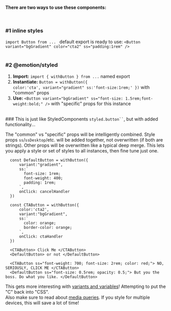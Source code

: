 **There are two ways to use these components:**

<br />

### #1 inline styles

`import Button from ... ` default export is ready to use: `<Button variant="bgGradient" color="cta2" ss="padding:1rem" />`  
 <br />

### #2 @emotion/styled

1. **Import:** `import { withButton } from ...` named export
2. **Instantiate:** <code>Button = withButton({ color:'cta', variant="gradient" ss:'font-size:1rem;' })</code> with "common" props
3. **Use:** `<Button variant="bgGradient" ss="font-size: 1.5rem;font-weight:bold;" />` with "specific" props for this instance

<br />
### This is just like StyledComponents <code>styled.button``</code>, but with added functionality...

The "common" vs "specific" props will be intelligently combined. Style props `ss`/`ssDesktop`/etc. will be added together, not overwritten (if both are strings). Other props will be overwritten like a typical deep merge. This lets you apply a style or set of styles to all instances, then fine tune just one.

```
  const DefaultButton = withButton({
      variant:"gradient",
      ss:`
        font-size: 1rem;
        font-weight: 400;
        padding: 1rem;
      `,
      onClick: cancelHandler
  })

  const CTAButton = withButton({
      color:'cta2',
      variant:"bgGradient",
      ss:`
        color: orange;
        border-color: orange;
      `,
      onClick: ctaHandler
  })

  <CTAButton> Click Me </CTAButton>
  <DefaultButton> or not </DefaultButton>

  <CTAButton ss="font-weight: 700; font-size: 2rem; color: red;"> NO, SERIOUSLY, CLICK ME </CTAButton>
  <DefaultButton ss="font-size: 0.5rem; opacity: 0.5;"> But you the boss. Do what you like. </DefaultButton>

```

This gets more interesting with [variants and variables](#)! Attempting to put the "C" back into "CSS".  
Also make sure to read about [media queries](#). If you style for multiple devices, this will save a lot of time!
